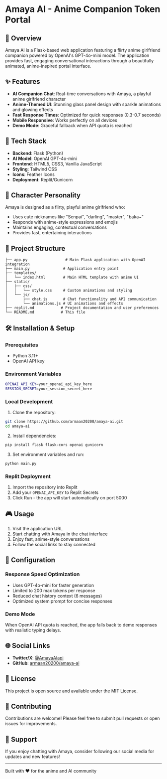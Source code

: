 # Amaya AI - Anime Companion Token Portal

## 🌸 Overview

Amaya AI is a Flask-based web application featuring a flirty anime girlfriend companion powered by OpenAI's GPT-4o-mini model. The application provides fast, engaging conversational interactions through a beautifully animated, anime-inspired portal interface.

## ✨ Features

- **AI Companion Chat**: Real-time conversations with Amaya, a playful anime girlfriend character
- **Anime-Themed UI**: Stunning glass panel design with sparkle animations and glowing effects
- **Fast Response Times**: Optimized for quick responses (0.3-0.7 seconds)
- **Mobile Responsive**: Works perfectly on all devices
- **Demo Mode**: Graceful fallback when API quota is reached

## 🚀 Tech Stack

- **Backend**: Flask (Python)
- **AI Model**: OpenAI GPT-4o-mini
- **Frontend**: HTML5, CSS3, Vanilla JavaScript
- **Styling**: Tailwind CSS
- **Icons**: Feather Icons
- **Deployment**: Replit/Gunicorn

## 🎯 Character Personality

Amaya is designed as a flirty, playful anime girlfriend who:
- Uses cute nicknames like "Senpai", "darling", "master", "baka~"
- Responds with anime-style expressions and emojis
- Maintains engaging, contextual conversations
- Provides fast, entertaining interactions

## 📁 Project Structure

```
├── app.py                 # Main Flask application with OpenAI integration
├── main.py               # Application entry point
├── templates/
│   └── index.html        # Main HTML template with anime UI
├── static/
│   ├── css/
│   │   └── style.css     # Custom animations and styling
│   └── js/
│       ├── chat.js       # Chat functionality and API communication
│       └── animations.js # UI animations and effects
├── replit.md            # Project documentation and user preferences
└── README.md            # This file
```

## 🛠️ Installation & Setup

### Prerequisites
- Python 3.11+
- OpenAI API key

### Environment Variables
```bash
OPENAI_API_KEY=your_openai_api_key_here
SESSION_SECRET=your_session_secret_here
```

### Local Development
1. Clone the repository:
```bash
git clone https://github.com/armaan20200/amaya-ai.git
cd amaya-ai
```

2. Install dependencies:
```bash
pip install flask flask-cors openai gunicorn
```

3. Set environment variables and run:
```bash
python main.py
```

### Replit Deployment
1. Import the repository into Replit
2. Add your `OPENAI_API_KEY` to Replit Secrets
3. Click Run - the app will start automatically on port 5000

## 🎮 Usage

1. Visit the application URL
2. Start chatting with Amaya in the chat interface
3. Enjoy fast, anime-style conversations
4. Follow the social links to stay connected

## 🔧 Configuration

### Response Speed Optimization
- Uses GPT-4o-mini for faster generation
- Limited to 200 max tokens per response
- Reduced chat history context (6 messages)
- Optimized system prompt for concise responses

### Demo Mode
When OpenAI API quota is reached, the app falls back to demo responses with realistic typing delays.

## 🌐 Social Links

- **Twitter/X**: [@AmayaAIapi](https://x.com/AmayaAIapi)
- **GitHub**: [armaan20200/amaya-ai](https://github.com/armaan20200/amaya-ai)

## 📝 License

This project is open source and available under the MIT License.

## 🤝 Contributing

Contributions are welcome! Please feel free to submit pull requests or open issues for improvements.

## 💖 Support

If you enjoy chatting with Amaya, consider following our social media for updates and new features!

---

Built with ❤️ for the anime and AI community